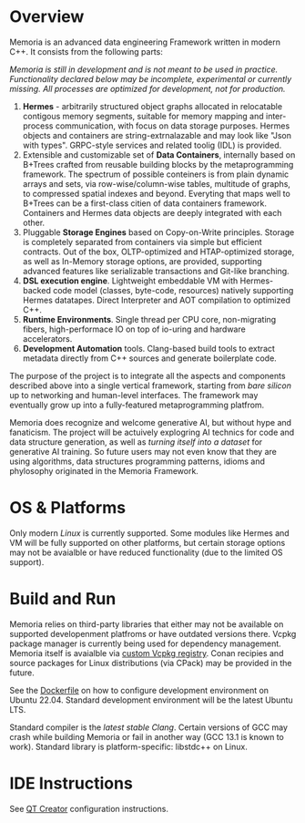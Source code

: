 # Overview
Memoria is an advanced data engineering Framework written in modern C++. It consists from the following parts:

*Memoria is still in development and is not meant to be used in practice. Functionality declared below may be incomplete, experimental or currently missing. All processes are optimized for development, not for production.*

1. **Hermes** - arbitrarily structured object graphs allocated in relocatable contigous memory segments, suitable for memory mapping and inter-process communication, with focus on data storage purposes. Hermes objects and containers are string-extrnalazable and may look like "Json with types". GRPC-style services and related toolig (IDL) is provided.
2. Extensible and customizable set of **Data Containers**, internally based on B+Trees crafted from reusable building blocks by the metaprogramming framework. The spectrum of possible conteiners is from plain dynamic arrays and sets, via row-wise/column-wise tables, multitude of graphs, to compressed spatial indexes and beyond. Everyting that maps well to B+Trees can be a first-class citien of data containers framework. Containers and Hermes data objects are deeply integrated with each other.
3. Pluggable **Storage Engines** based on Copy-on-Write principles. Storage is completely separated from containers via simple but efficient contracts. Out of the box, OLTP-optimized and HTAP-optimized storage, as well as In-Memory storage options, are provided, supporting advanced features like serializable transactions and Git-like branching.
4. **DSL execution engine**. Lightweight embeddable VM with Hermes-backed code model (classes, byte-code, resources) natively supporting Hermes datatapes. Direct Interpreter and AOT compilation to optimized C++.
5. **Runtime Environments**. Single thread per CPU core, non-migrating fibers, high-performace IO on top of io-uring and hardware accelerators.
6. **Development Automation** tools. Clang-based build tools to extract metadata directly from C++ sources and generate boilerplate code.

The purpose of the project is to integrate all the aspects and components described above into a single vertical framework, starting from *bare silicon* up to networking and human-level interfaces. The framework may eventually grow up into a fully-featured metaprogramming platfrom.

Memoria does recognize and welcome generative AI, but without hype and fanaticism. The project will be actuively explogring AI technics for code and data structure generation, as well as *turning itself into a dataset* for generative AI training. So future users may not even know that they are using algorithms, data structures programming patterns, idioms and phylosophy originated in the Memoria Framework.

# OS & Platforms

Only modern *Linux* is currently supported. Some modules like Hermes and VM will be fully supported on other platforms, but certain storage options may not be avaialble or have reduced functionality (due to the limited OS support). 

# Build and Run

Memoria relies on third-party libraries that either may not be available on supported developenment platfroms or have outdated versions there. Vcpkg package manager is currently being used for dependency management. Memoria itself is avaialble via [custom Vcpkg registry](https://github.com/victor-smirnov/memoria-vcpkg-registry). Conan recipies and source packages for Linux distributions (via CPack) may be provided in the future.

See the [Dockerfile](https://github.com/victor-smirnov/memoria/blob/master/docker/Dockerfile) on how to configure development environment on Ubuntu 22.04. Standard development environment will be the latest Ubuntu LTS. 

Standard compiler is the *latest stable Clang*. Certain versions of GCC may crash while building Memoria or fail in another way (GCC 13.1 is known to work). Standard library is platform-specific: libstdc++ on Linux. 

# IDE Instructions

See [QT Creator](https://memoria-framework.dev/docs/overview/qt_creator_instructions/) configuration instructions.
